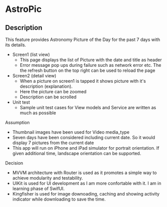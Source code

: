 # AstroPic

## Description
This feature provides Astronomy Picture of the Day for the past 7 days with its details.

* Screen1 (list view)
  - This page displays the list of Picture with the date and title as header
  - Error message pop ups during failure such as network error etc. The the refresh button on the top right can be used to reload the page
* Screen2 (detail view)
  - When a picture on screen1 is tapped it shows picture with it's description (explanation).
  - Here the picture can be zoomed
  - Description can be scrolled
* Unit test
  - Sample unit test cases for View models and Service are written as much as possible

Assumption
* Thumbnail images have been used for Video media_type
* Seven days have been considered including current date. So it would display 7 pictures from the current date
* This app will run on iPhone and iPad simulator for portrait orientation. If given additional time, landscape orientation can be supported.

Decision
* MVVM architecture with Router is used as it promotes a simple way to achieve modularity and testability.
* UIKit is used for UI development as I am more confortable with it. I am in learning phase of SwifUI.
* Kingfisher is used for image downoading, caching and showing activity indicator while downloading to save the time.
